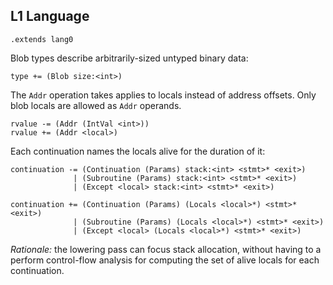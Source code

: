 ## L1 Language

```grammar
.extends lang0
```

Blob types describe arbitrarily-sized untyped binary data:

```grammar
type += (Blob size:<int>)
```

The `Addr` operation takes applies to locals instead of address offsets. Only
blob locals are allowed as `Addr` operands.

```grammar
rvalue -= (Addr (IntVal <int>))
rvalue += (Addr <local>)
```

Each continuation names the locals alive for the duration of it:

```grammar
continuation -= (Continuation (Params) stack:<int> <stmt>* <exit>)
              | (Subroutine (Params) stack:<int> <stmt>* <exit>)
              | (Except <local> stack:<int> <stmt>* <exit>)

continuation += (Continuation (Params) (Locals <local>*) <stmt>* <exit>)
              | (Subroutine (Params) (Locals <local>*) <stmt>* <exit>)
              | (Except <local> (Locals <local>*) <stmt>* <exit>)
```

*Rationale:* the lowering pass can focus stack allocation, without having to a
perform control-flow analysis for computing the set of alive locals for each
continuation.
